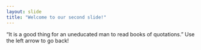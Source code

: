 ```yaml
---
layout: slide
title: "Welcome to our second slide!"
---
```

“It is a good thing for an uneducated man to read books of quotations.”
Use the left arrow to go back!
